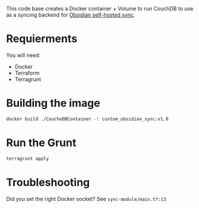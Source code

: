 This code base creates a Docker container + Volume to run CouchDB to use as a syncing backend for [Obsidian self-hosted sync](https://github.com/vrtmrz/obsidian-livesync).

# Requierments

You will need:

- Docker
- Terraform
- Terragrunt

# Building the image

```bash
docker build ./CoucheDBContainer -t custom_obsidian_sync:v1.0
```

# Run the Grunt

```bash
terragrunt apply
```

# Troubleshooting

Did you set the right Docker socket? See `sync-module/main.tf:13`
